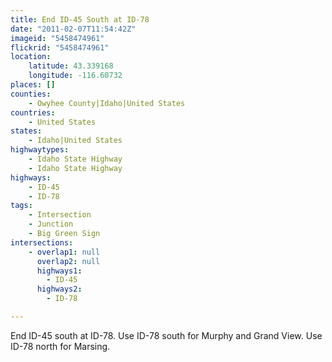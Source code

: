```yaml
---
title: End ID-45 South at ID-78
date: "2011-02-07T11:54:42Z"
imageid: "5458474961"
flickrid: "5458474961"
location:
    latitude: 43.339168
    longitude: -116.60732
places: []
counties:
    - Owyhee County|Idaho|United States
countries:
    - United States
states:
    - Idaho|United States
highwaytypes:
    - Idaho State Highway
    - Idaho State Highway
highways:
    - ID-45
    - ID-78
tags:
    - Intersection
    - Junction
    - Big Green Sign
intersections:
    - overlap1: null
      overlap2: null
      highways1:
        - ID-45
      highways2:
        - ID-78

---
```

End ID-45 south at ID-78.  Use ID-78 south for Murphy and Grand View.  Use ID-78 north for Marsing.
